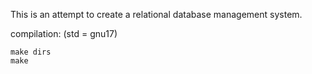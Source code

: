 This is an attempt to create a relational database management system.

compilation: (std = gnu17)

```
make dirs
make

```
